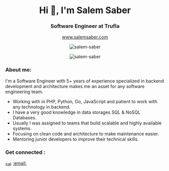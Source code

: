 <h1 align="center">Hi 👋, I'm Salem Saber</h1>
<h3 align="center">Software Engineer at Trufla</h3> 

<p align="center"><a href="https://salemsaber.com/" target="blank">www.salemsaber.com</a></p>
<p align="center"><img src="https://komarev.com/ghpvc/?username=salem-saber&label=Profile%20views&color=0e75b6&style=flat" alt="salem-saber" /> </p>
<p align="center"><img align="center" src="https://github-readme-streak-stats.herokuapp.com/?user=salem-saber&" alt="salem-saber" /></p>


<h3 align="left">About me:</h3>
<p align="left">I'm a Software Engineer with 5+ years of experience specialized in backend development and architecture makes me an asset for any software engineering team.</p>
<ul>
  <li>Working with in PHP, Python, Go, JavaScript and patient to work with any technology in backend.</li>
  <li>I have a very good knowledge in data storages SQL & NoSQL Databases.</li>
  <li>Usually I was assigned to teams that build scalable and highly available systems.</li>
  <li>Focusing on clean code and architecture to make maintenance easier.</li>
  <li>Mentoring junior developers to improve their technical skills.</li>
</ul>

<h3 align="left">Get connected :</h3>
<p align="left">
<a href="https://linkedin.com/in/salem-saber" target="blank"><img align="center" src="https://raw.githubusercontent.com/rahuldkjain/github-profile-readme-generator/master/src/images/icons/Social/linked-in-alt.svg" alt="salem-saber" height="15" width="20" /></a>
<a href="mailto:salem.saber97@gmail.com" target="blank">:email:</a>
</p>


